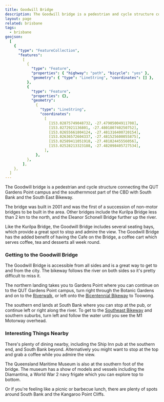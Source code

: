 ```yaml
---
title: Goodwill Bridge
description: The Goodwill bridge is a pedestrian and cycle structure connecting the QUT Gardens Point campus and the southernmost part of the CBD with South Bank and the South East Bikeway.
layout: page
related: brisbane
tags:
  - brisbane
geojson:
  [
    {
      "type": "FeatureCollection",
      "features":
        [
          {
            "type": "Feature",
            "properties": { "highway": "path", "bicycle": "yes" },
            "geometry": { "type": "LineString", "coordinates": [] },
          },
          {
            "type": "Feature",
            "properties": {},
            "geometry":
              {
                "type": "LineString",
                "coordinates":
                  [
                    [153.02875749048732, -27.47905004911708],
                    [153.0272921136801, -27.480180740250752],
                    [153.02655661804124, -27.481316400720154],
                    [153.02636572604337, -27.481525600055875],
                    [153.02589411051918, -27.48182445556056],
                    [153.02528213323188, -27.482098405727534],
                  ],
              },
          },
        ],
    },
  ]
---
```


The Goodwill bridge is a pedestrian and cycle structure connecting the QUT Gardens Point campus and the southernmost part of the CBD with South Bank and the South East Bikeway.

The bridge was built in 2001 and was the first of a succession of non-motor bridges to be built in the area. Other bridges include the Kurilpa Bridge less than 2 km to the north, and the Eleanor Schonell Bridge further up the river.

Like the Kurilpa Bridge, the Goodwill Bridge includes several seating bays, which provide a great spot to stop and admire the view. The Goodwill Bridge has the added benefit of having the Cafe on the Bridge, a coffee cart which serves coffee, tea and desserts all week round.

### Getting to the Goodwill Bridge

The Goodwill Bridge is accessible from all sides and is a great way to get to and from the city. The bikeway follows the river on both sides so it's pretty difficult to miss it.

The northern landing takes you to Gardens Point where you can continue on to the QUT Gardens Point campus, turn right through the Botanic Gardens and on to the [Riverwalk](/brisbane-city/riverwalk), or left onto the [Bicentennial Bikeway](/brisbane-city/bicentennial-bikeway) to Toowong.

The southern end lands at South Bank where you can stop at the pub, or continue left or right along the river. To get to the [Southeast Bikeway](/brisbane-city/southeast-freeway-bikeway) and southern suburbs, turn left and follow the water until you see the M1 Motorway overhead.

### Interesting Things Nearby

There's plenty of dining nearby, including the Ship Inn pub at the southern end, and South Bank beyond. Alternatively you might want to stop at the top and grab a coffee while you admire the view.

The Queensland Maritime Museum is also at the southern foot of the bridge. The museum has a show of models and vessels including the Diamantina, a World War 2 navy frigate which you can explore top to bottom.

Or if you're feeling like a picnic or barbecue lunch, there are plenty of spots around South Bank and the Kangaroo Point Cliffs.
